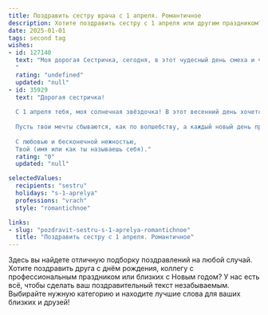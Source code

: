 ```yaml
---
title: Поздравить сестру врача с 1 апреля. Романтичное
description: Хотите поздравить сестру с 1 апреля или другим праздником? Наш ИИ создаст незабываемое поздравление, а вы обязательно выделитесь среди других.  
date: 2025-01-01
tags: second tag
wishes:
- id: 127140
  text: "Моя дорогая Сестричка, сегодня, в этот чудесный день смеха и чудес, я хочу сказать тебе, как сильно я тобой горжусь! Твоя нежная забота, твоя сила и преданность своему делу, твоему призванию врача – это нечто поистине прекрасное, настоящее волшебство, способное исцелять не только тело, но и душу. Пусть этот день подарит тебе столько же радости и света, сколько ты даришь своим пациентам.  Пусть любовь и счастье окружают тебя, как нежная весенняя зелень. С 1 апреля!
  "
  rating: "undefined"
  updated: "null"
- id: 35929
  text: "Дорогая сестричка!
  
  С 1 апреля тебя, моя солнечная звёздочка! В этот весенний день хочется пожелать тебе, чтобы жизнь дарила только самые светлые моменты. Как врач, ты каждый день заботишься о других, и я хочу, чтобы ты помнила, что ты тоже заслуживаешь заботы и тепла.
  
  Пусть твои мечты сбываются, как по волшебству, а каждый новый день приносит радость и вдохновение. Пусть твои руки исцеляют, а сердце наполняется любовью и счастьем. Ты — цветок на фоне холодной земли, и я горжусь, что ты моя сестра.
  
  С любовью и бесконечной нежностью,
  Твой (имя или как ты называешь себя)."
  rating: "0"
  updated: "null"

selectedValues:
  recipients: "sestru"
  holidays: "s-1-aprelya"
  professions: "vrach"
  style: "romantichnoe"

links:
- slug: "pozdravit-sestru-s-1-aprelya-romantichnoe"
  title: "Поздравить сестру с 1 апреля. Романтичное"
---
```


Здесь вы найдете отличную подборку поздравлений на любой случай. 
Хотите поздравить друга с днём рождения, коллегу с профессиональным праздником или близких с Новым годом? У нас есть всё, чтобы сделать ваш поздравительный текст незабываемым. Выбирайте нужную категорию и находите лучшие слова для ваших близких и друзей!
